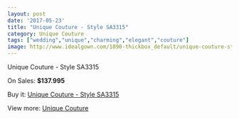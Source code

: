 ```yaml
---
layout: post
date: '2017-05-23'
title: "Unique Couture - Style SA3315"
category: Unique Couture
tags: ["wedding","unique","charming","elegant","couture"]
image: http://www.idealgown.com/1890-thickbox_default/unique-couture-style-sa3315.jpg
---
```

Unique Couture - Style SA3315

On Sales: **$137.995**
<a href="https://www.idealgown.com/en/unique-couture/901-unique-couture-style-sa3315.html"><amp-img layout="responsive" width="600" height="600" src="//www.idealgown.com/1890-thickbox_default/unique-couture-style-sa3315.jpg" alt="Unique Couture - Style SA3315 0" /></a>
<a href="https://www.idealgown.com/en/unique-couture/901-unique-couture-style-sa3315.html"><amp-img layout="responsive" width="600" height="600" src="//www.idealgown.com/1891-thickbox_default/unique-couture-style-sa3315.jpg" alt="Unique Couture - Style SA3315 1" /></a>

Buy it: [Unique Couture - Style SA3315](https://www.idealgown.com/en/unique-couture/901-unique-couture-style-sa3315.html "Unique Couture - Style SA3315")

View more: [Unique Couture](https://www.idealgown.com/en/11-unique-couture "Unique Couture")